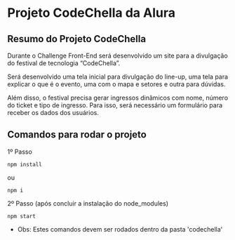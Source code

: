 # Projeto CodeChella da Alura

## Resumo do Projeto CodeChella
Durante o Challenge Front-End será desenvolvido um site para a divulgação do festival de tecnologia “CodeChella”.

Será desenvolvido uma tela inicial para divulgação do line-up, uma tela para explicar o que é o evento, uma com o mapa e setores e outra para dúvidas.

Além disso, o festival precisa gerar ingressos dinâmicos com nome, número do ticket e tipo de ingresso. Para isso, será necessário um formulário para receber os dados dos usuários.

## Comandos para rodar o projeto
1º Passo
```
npm install
```
ou
```
npm i
```

2º Passo (após concluir a instalação do node_modules)
```
npm start
```

- Obs: Estes comandos devem ser rodados dentro da pasta 'codechella'